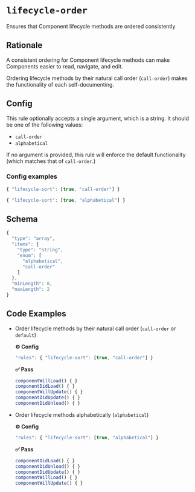 
# `lifecycle-order`

Ensures that Component lifecycle methods are ordered consistently

## Rationale

A consistent ordering for Component lifecycle methods can make Components easier to read, navigate, and edit.

Ordering lifecycle methods by their natural call order (`call-order`) makes the functionality of each self-documenting.
        

## Config

This rule optionally accepts a single argument, which is a string. It should be one of the following values:
- `call-order`
- `alphabetical`

If no argument is provided, this rule will enforce the default functionality (which matches that of `call-order`.)
        

### Config examples
```ts
{ "lifecycle-sort": [true, "call-order"] }
```
```ts
{ "lifecycle-sort": [true, "alphabetical"] }
```

## Schema
```ts
{
  "type": "array",
  "items": {
    "type": "string",
    "enum": [
      "alphabetical",
      "call-order"
    ]
  },
  "minLength": 0,
  "maxLength": 2
}
```

## Code Examples
- Order lifecycle methods by their natural call order (`call-order` or `default`)
    
    **⚙️ Config**
    ```ts
    "rules": { "lifecycle-sort": [true, "call-order"] }
    ```
    
    **✅ Pass**
    ```ts
    componentWillLoad() { }
    componentDidLoad() { }
    componentWillUpdate() { }
    componentDidUpdate() { }
    componentDidUnload() { }
    ```

- Order lifecycle methods alphabetically (`alphabetical`)
    
    **⚙️ Config**
    ```ts
    "rules": { "lifecycle-sort": [true, "alphabetical"] }
    ```
    
    **✅ Pass**
    ```ts
    componentDidLoad() { }
    componentDidUnload() { }
    componentDidUpdate() { }
    componentWillLoad() { }
    componentWillUpdate() { }
    ```
